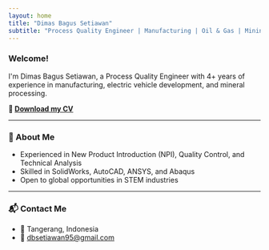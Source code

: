 ```yaml
---
layout: home
title: "Dimas Bagus Setiawan"
subtitle: "Process Quality Engineer | Manufacturing | Oil & Gas | Mining"
---
```


### Welcome!

I'm Dimas Bagus Setiawan, a Process Quality Engineer with 4+ years of experience in manufacturing, electric vehicle development, and mineral processing.

**📄 [Download my CV](Dimas_Bagus_CV.docx)**

---

### 🔧 About Me

- Experienced in New Product Introduction (NPI), Quality Control, and Technical Analysis
- Skilled in SolidWorks, AutoCAD, ANSYS, and Abaqus
- Open to global opportunities in STEM industries

---

### 📬 Contact Me

- 📍 Tangerang, Indonesia
- 📧 dbsetiawan95@gmail.com
